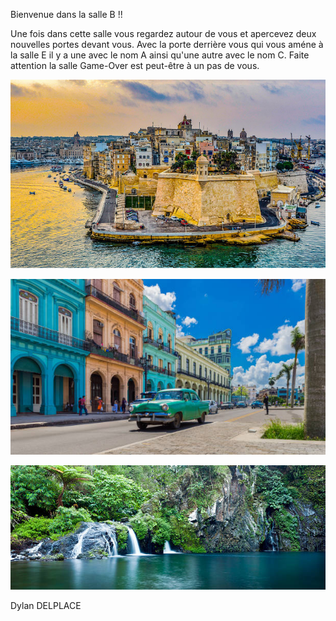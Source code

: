 Bienvenue dans la salle B !!

Une fois dans cette salle vous regardez autour de vous et apercevez deux nouvelles portes devant vous. Avec la porte derrière vous qui vous améne à la salle E il y a une avec le nom A ainsi qu'une autre avec le nom C. Faite attention la salle Game-Over est peut-être à un pas de vous.



[![image A](../images/malte.jpg)](https://github.com/ssagnane1/tp2-labyrinthe/blob/main/jeu-heros-sdc/A.md)

[![image C](../images/cuba.jpg)](https://github.com/ssagnane1/tp2-labyrinthe/blob/main/jeu-heros-sdc/C.md)

[![image E](../images/réunion.jpg)](https://github.com/ssagnane1/tp2-labyrinthe/blob/main/jeu-heros-sdc/E.md)

Dylan DELPLACE
